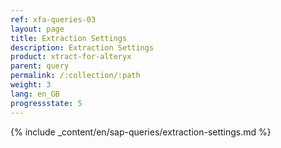 ```yaml
---
ref: xfa-queries-03
layout: page
title: Extraction Settings
description: Extraction Settings
product: xtract-for-alteryx
parent: query
permalink: /:collection/:path
weight: 3
lang: en_GB
progressstate: 5
---
```



{% include _content/en/sap-queries/extraction-settings.md %}
